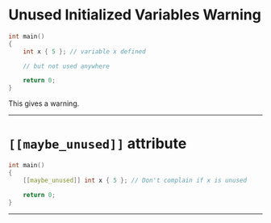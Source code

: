 # Unused Initialized Variables Warning
``` cpp
int main()
{
    int x { 5 }; // variable x defined

    // but not used anywhere

    return 0;
}
```
This gives a warning.

---
# `[[maybe_unused]]` attribute
``` cpp
int main()
{
    [[maybe_unused]] int x { 5 }; // Don't complain if x is unused

    return 0;
}
```

---
